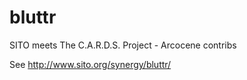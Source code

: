 # bluttr
SITO meets The C.A.R.D.S. Project - Arcocene contribs

See http://www.sito.org/synergy/bluttr/
